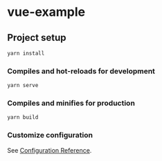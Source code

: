 # vue-example

## Project setup

```sh
yarn install
```

### Compiles and hot-reloads for development

```sh
yarn serve
```

### Compiles and minifies for production

```sh
yarn build
```

### Customize configuration

See [Configuration Reference](https://cli.vuejs.org/config/).
